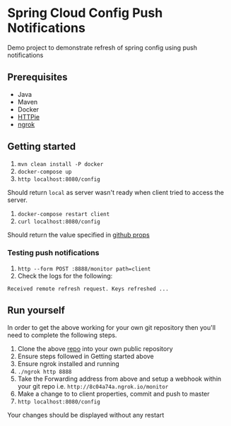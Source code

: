 # Spring Cloud Config Push Notifications

Demo project to demonstrate refresh of spring config using push notifications

## Prerequisites

- Java
- Maven
- Docker
- [HTTPie](https://github.com/jakubroztocil/httpie#2installation)
- [ngrok](https://dashboard.ngrok.com/get-started)

## Getting started

1. `mvn clean install -P docker`
1. `docker-compose up`
1. `http localhost:8080/config`

Should return `local` as server wasn't ready when client tried to access the server.

1. `docker-compose restart client`
1. `curl localhost:8080/config`

Should return the value specified in [github props](https://github.com/lfarmer/config-service-properties/blob/master/client.properties) 

### Testing push notifications

1. `http --form POST :8888/monitor path=client`
1. Check the logs for the following:
```text
Received remote refresh request. Keys refreshed ...
```

## Run yourself

In order to get the above working for your own git repository then you'll need to complete the following steps.

1. Clone the above [repo](https://github.com/lfarmer/config-service-properties/blob/master/client.properties) into your own public repository
1. Ensure steps followed in Getting started above
1. Ensure ngrok installed and running
1. `./ngrok http 8888`
1. Take the Forwarding address from above and setup a webhook within your git repo i.e. `http://8c04a74a.ngrok.io/monitor`
1. Make a change to to client properties, commit and push to master
1. `http localhost:8080/config`

Your changes should be displayed without any restart 




